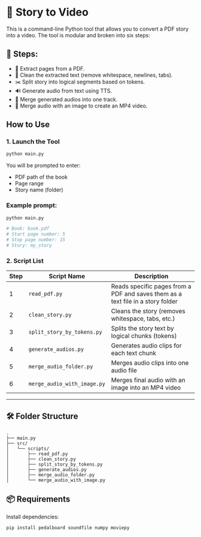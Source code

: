 # 🎥 Story to Video

This is a command-line Python tool that allows you to convert a PDF story into a video. The tool is modular and broken into six steps:

## 🚀 Steps:
- 📄 Extract pages from a PDF.
- 🧹 Clean the extracted text (remove whitespace, newlines, tabs).
- ✂️ Split story into logical segments based on tokens.
- 🔊 Generate audio from text using TTS.
- 🎵 Merge generated audios into one track.
- 🎥 Merge audio with an image to create an MP4 video.


##  How to Use
### 1. Launch the Tool
```bash
python main.py
```

You will be prompted to enter:

* PDF path of the book
* Page range
* Story name (folder)
### Example prompt:
```bash
python main.py

# Book: book.pdf
# Start page number: 5
# Stop page number: 15
# Story: my_story
```
### 2. Script List

| Step | Script Name                 | Description                                                                     |
| ---- | --------------------------- | ------------------------------------------------------------------------------- |
| 1    | `read_pdf.py`               | Reads specific pages from a PDF and saves them as a text file in a story folder |
| 2    | `clean_story.py`            | Cleans the story (removes whitespace, tabs, etc.)                               |
| 3    | `split_story_by_tokens.py`  | Splits the story text by logical chunks (tokens)                                |
| 4    | `generate_audios.py`        | Generates audio clips for each text chunk                                       |
| 5    | `merge_audio_folder.py`     | Merges audio clips into one audio file                                          |
| 6    | `merge_audio_with_image.py` | Merges final audio with an image into an MP4 video                              |
---

## 🛠 Folder Structure

```
.
├── main.py
├── src/
│   └── scripts/
│       ├── read_pdf.py
│       ├── clean_story.py
│       ├── split_story_by_tokens.py
│       ├── generate_audios.py
│       ├── merge_audio_folder.py
│       └── merge_audio_with_image.py
```

## 📦 Requirements 
Install dependencies:
```bash
pip install pedalboard soundfile numpy moviepy
```
